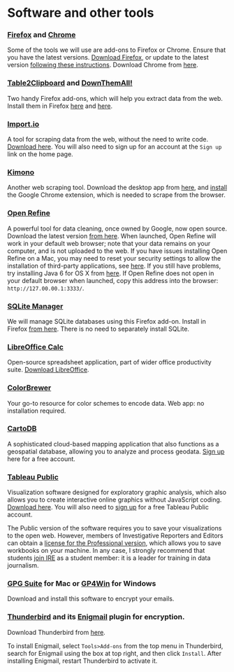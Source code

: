 # Software and other tools

### [Firefox](https://www.mozilla.org/en-US/firefox/new/) and [Chrome]()

Some of the tools we will use are add-ons to Firefox or Chrome. Ensure that you have the latest versions. [Download Firefox](https://www.mozilla.org/en-US/firefox/all/), or update to the latest version [following these instructions](https://support.mozilla.org/en-US/kb/update-firefox-latest-version). Download Chrome from [here](https://www.google.com/chrome/browser/desktop/).

### [Table2Clipboard](https://addons.mozilla.org/en-US/firefox/addon/dafizilla-table2clipboard/) and [DownThemAll!](https://addons.mozilla.org/en-US/firefox/addon/downthemall/)
Two handy Firefox add-ons, which will help you extract data from the web. Install them in Firefox [here](https://addons.mozilla.org/en-US/firefox/addon/dafizilla-table2clipboard/) and [here](https://addons.mozilla.org/en-US/firefox/addon/downthemall/).

### [Import.io](https://import.io/)
A tool for scraping data from the web, without the need to write code. [Download here](https://www.import.io/download/). You will also need to sign up for an account at the `Sign up` link on the home page.

### [Kimono](https://www.kimonolabs.com/)
Another web scraping tool. Download the desktop app from [here](https://www.kimonolabs.com/desktop), and [install](https://chrome.google.com/webstore/detail/kimono-desktop/hmeapcbkmejjfmphikcpgbgakfnjcade) the Google Chrome extension, which is needed to scrape from the browser.

### [Open Refine](http://openrefine.org/)
A powerful tool for data cleaning, once owned by Google, now open source. Download the latest version [from here](http://openrefine.org/download.html). When launched, Open Refine will work in your default web browser; note that your data remains on your computer, and is not uploaded to the web. If you have issues installing Open Refine on a Mac, you may need to reset your security settings to allow the installation of third-party applications, see [here](https://github.com/OpenRefine/OpenRefine/issues/590). If you still have problems, try installing Java 6 for OS X from [here](https://support.apple.com/kb/DL1572?locale=en_US). If Open Refine does not open in your default browser when launched, copy this address into the browser: `http://127.00.00.1:3333/`.

### [SQLite Manager](https://addons.mozilla.org/en-US/firefox/addon/sqlite-manager/)
We will manage SQLite databases using this Firefox add-on. Install in Firefox [from here](https://addons.mozilla.org/en-US/firefox/addon/sqlite-manager/). There is no need to separately install SQLite.

### [LibreOffice Calc](http://www.libreoffice.org/discover/calc/)

Open-source spreadsheet application, part of wider office productivity suite. [Download LibreOffice](http://www.libreoffice.org/download/libreoffice-fresh/).

### [ColorBrewer](http://colorbrewer2.org/)
Your go-to resource for color schemes to encode data. Web app: no installation required.

### [CartoDB](https://cartodb.com)
A sophisticated cloud-based mapping application that also functions as a geospatial database, allowing you to analyze and process geodata. [Sign up](https://cartodb.com/signup) here for a free account.

### [Tableau Public](http://www.tableausoftware.com/public/)
Visualization software designed for exploratory graphic analysis, which also allows you to create interactive online graphics without JavaScript coding. [Download here](http://www.tableausoftware.com/public/download). You will also need to [sign up](https://public.tableausoftware.com/auth/signup) for a free Tableau Public account.

The Public version of the software requires you to save your visualizations to the open web. However, members of Investigative Reporters and Editors can obtain a [license for the Professional version](http://www.ire.org/blog/ire-news/2013/06/20/tableau-makes-its-desktop-software-free-ire-member/), which allows you to save workbooks on your machine. In any case, I strongly recommend that students [join IRE](http://www.ire.org/membership/apply/) as a student member: it is a leader for training in data journalism.

### [GPG Suite](https://gpgtools.org/#gpgsuite) for Mac or [GP4Win](http://files.gpg4win.org/gpg4win-2.2.1.exe) for Windows

Download and install this software to encrypt your emails.

### [Thunderbird](https://www.mozilla.org/en-US/thunderbird/) and its [Enigmail](https://enigmail.net/index.php/en/) plugin for encryption.

Download Thunderbird from [here](https://www.mozilla.org/en-US/thunderbird/).

To install Enigmail, select `Tools>Add-ons` from the top menu in Thunderbird, search for Enigmail using the box at top right, and then click `Install`. After installing Enigmail, restart Thunderbird to activate it.

